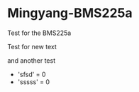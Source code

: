 # Mingyang-BMS225a
Test for the BMS225a


Test for new text 

and another test
- 'sfsd' = 0
- 'sssss' = 0
